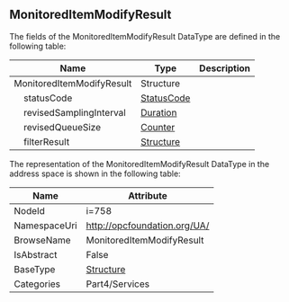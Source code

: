 <!-- datatype -->
## MonitoredItemModifyResult
  
<!-- end of description -->
The fields of the MonitoredItemModifyResult DataType are defined in the following table:  

|Name|Type|Description|
|---|---|---|
|MonitoredItemModifyResult|Structure||
|&nbsp;&nbsp;&nbsp;&nbsp;statusCode|[StatusCode](../../../Part4/DataTypes/StatusCode/readme.md)||
|&nbsp;&nbsp;&nbsp;&nbsp;revisedSamplingInterval|[Duration](../../../Part3/DataTypes/Duration/readme.md)||
|&nbsp;&nbsp;&nbsp;&nbsp;revisedQueueSize|[Counter](../../../Part4/DataTypes/Counter/readme.md)||
|&nbsp;&nbsp;&nbsp;&nbsp;filterResult|[Structure](../../../Part3/DataTypes/Structure/readme.md)||

The representation of the MonitoredItemModifyResult DataType in the address space is shown in the following table:  

|Name|Attribute|
|---|---|
|NodeId|i=758|
|NamespaceUri|http://opcfoundation.org/UA/|
|BrowseName|MonitoredItemModifyResult|
|IsAbstract|False|
|BaseType|[Structure](../../../Part3/DataTypes/Structure/readme.md)|
|Categories|Part4/Services|

